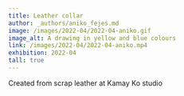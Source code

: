 ```yaml
---
title: Leather collar
author: _authors/aniko_fejes.md
image: /images/2022-04/2022-04-aniko.gif
image_alt: A drawing in yellow and blue colours
link: /images/2022-04/2022-04-aniko.mp4
exhibition: 2022-04
tall: true
---
```


Created from scrap leather at Kamay Ko studio
